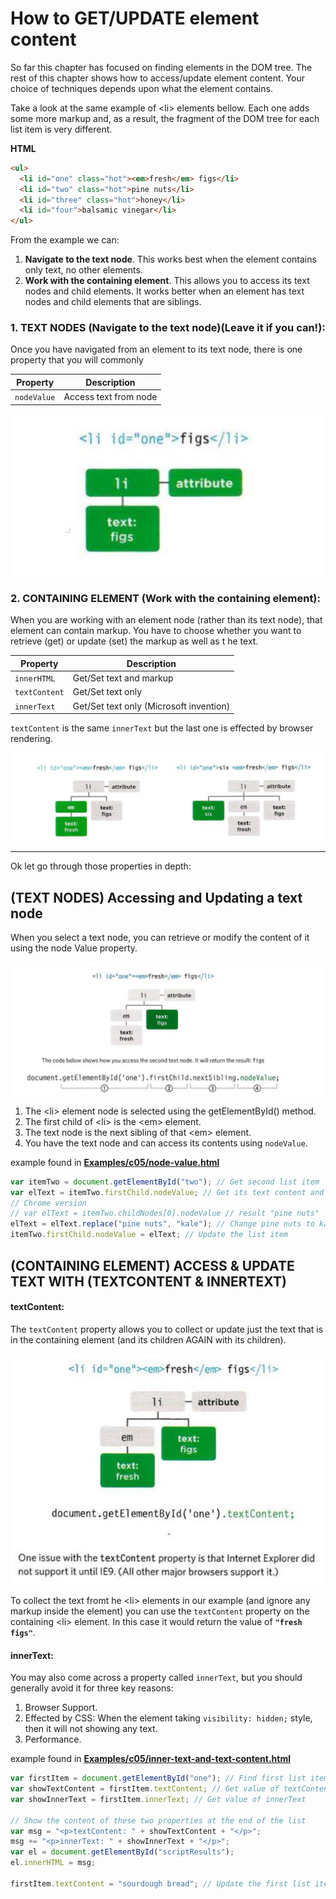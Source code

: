 # How to GET/UPDATE element content

So far this chapter has focused on finding elements in the DOM tree. The rest of this chapter shows how to access/update element content. Your choice of techniques depends upon what the element contains.

Take a look at the same example of \<li> elements bellow. Each one adds some more markup and, as a result, the fragment of the DOM tree for each
list item is very different.

**HTML**

```HTML
<ul>
  <li id="one" class="hot"><em>fresh</em> figs</li>
  <li id="two" class="hot">pine nuts</li>
  <li id="three" class="hot">honey</li>
  <li id="four">balsamic vinegar</li>
</ul>
```

From the example we can:

1. **Navigate to the text node**. This works best when the element contains only text, no other elements.
2. **Work with the containing element**. This allows you to access its text nodes and child elements. It works better when an element has text nodes and child elements that are siblings.

### 1. TEXT NODES (Navigate to the text node)(Leave it if you can!):

Once you have navigated from an element to its text node, there is one property that you will commonly

| Property    | Description           |
| ----------- | --------------------- |
| `nodeValue` | Access text from node |

![text_node](./text_node.png)

### 2. CONTAINING ELEMENT (Work with the containing element):

When you are working with an element node (rather than its text node), that element can contain markup. You have to choose whether you want to retrieve (get) or update (set) the markup as well as t he text.

| Property      | Description                             |
| ------------- | --------------------------------------- |
| `innerHTML`   | Get/Set text and markup                 |
| `textContent` | Get/Set text only                       |
| `innerText`   | Get/Set text only (Microsoft invention) |

`textContent` is the same `innerText` but the last one is effected by browser rendering.

![containing_element](./containing_element.png)

---

Ok let go through those properties in depth:

## (TEXT NODES) Accessing and Updating a text node

When you select a text node, you can retrieve or modify the content of it using the node Value property.

![nodeValue](./nodeValue.png)

1. The \<li> element node is selected using the getElementById() method.
2. The first child of \<li> is the \<em> element.
3. The text node is the next sibling of that \<em> element.
4. You have the text node and can access its contents using `nodeValue`.

example found in **[Examples/c05/node-value.html](../Examples/c05/node-value.html)**

```js
var itemTwo = document.getElementById("two"); // Get second list item
var elText = itemTwo.firstChild.nodeValue; // Get its text content and not working in Chrome.
// Chrome version
// var elText = itemTwo.childNodes[0].nodeValue // result "pine nuts"
elText = elText.replace("pine nuts", "kale"); // Change pine nuts to kale
itemTwo.firstChild.nodeValue = elText; // Update the list item
```

## (CONTAINING ELEMENT) ACCESS & UPDATE TEXT WITH (TEXTCONTENT & INNERTEXT)

#### textContent:

The `textContent` property allows you to collect or update just the text that is in the containing element (and its children AGAIN with its children).

![textContent](./textContent.png)

To collect the text fromt he \<li> elements in our example (and ignore any markup inside the element) you can use the `textContent` property on the containing \<li> element. In this case it would return the value of **`"fresh figs"`**.

#### innerText:

You may also come across a property called `innerText`, but you should generally avoid it for three key reasons:

1. Browser Support.
2. Effected by CSS: When the element taking `visibility: hidden;` style, then it will not showing any text.
3. Performance.

example found in **[Examples/c05/inner-text-and-text-content.html](../Examples/c05/inner-text-and-text-content.html)**

```js
var firstItem = document.getElementById("one"); // Find first list item
var showTextContent = firstItem.textContent; // Get value of textContent
var showInnerText = firstItem.innerText; // Get value of innerText

// Show the content of these two properties at the end of the list
var msg = "<p>textContent: " + showTextContent + "</p>";
msg += "<p>innerText: " + showInnerText + "</p>";
var el = document.getElementById("scriptResults");
el.innerHTML = msg;

firstItem.textContent = "sourdough bread"; // Update the first list item
```
